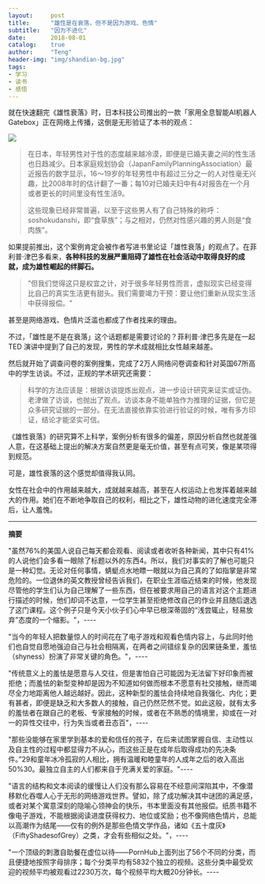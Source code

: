 ```yaml
---
layout:     post
title:      "雄性是在衰落，但不是因为游戏、色情"
subtitle:   "因为不进化"
date:       2018-08-01
catalog:    true
author:     "Teng"
header-img: "img/shandian-bg.jpg"
tags:
- 学习
- 读书
- 感悟
---
```



就在快速翻完《雄性衰落》时，日本科技公司推出的一款「家用全息智能AI机器人Gatebox」正在网络上传播，这倒是无形验证了本书的观点：

![](http://images.tengblog.cn/18-8-1/51777949.jpg)

> 在日本，年轻男性对于性的态度越来越冷漠，即便是已婚夫妻之间的性生活也日趋减少。日本家庭规划协会（JapanFamilyPlanningAssociation）最近报告的数字显示，16～19岁的年轻男性中有超过三分之一的人对性毫无兴趣，比2008年时的估计翻了一番；每10对已婚夫妇中有4对报告在一个月或者更长的时间里没有性生活9。
> 
> 这些现象已经非常普遍，以至于这些男人有了自己特殊的称呼：soshokudanshi，即“食草族”；与之相对，仍然对性感兴趣的男人则是“食肉族”。

如果提前推出，这个案例肯定会被作者写进书里论证「雄性衰落」的观点了。在菲利普·津巴多看来，**各种科技的发展严重阻碍了雄性在社会活动中取得良好的成就，成为雄性崛起的绊脚石。**

> ”但我们觉得这只是权宜之计，对于很多年轻男性而言，虚拟现实已经变得比自己的真实生活更有甜头。我们需要竭力干预：要让他们重新从现实生活中获得报偿。"

甚至是网络游戏、色情片泛滥也都成了作者找来的理由。

不过，「雄性是不是在衰落」这个话题都是需要讨论的？菲利普·津巴多先是在一起 TED 演讲中提到了自己的发现，男性的学术成就相比女性越来越差。

然后就开始了调查问卷的案例搜集，完成了2万人网络问卷调查和针对英国67所高中的学生访谈。不过，正规的学术研究还需要：
> 科学的方法应该是：根据访谈提炼出观点，进一步设计研究来证实或证伪。老津做了访谈，也抛出了观点。访谈本身不能单独作为推理的证据，但它是众多研究证据的一部分。在无法直接依靠实验进行验证的时候，唯有多方印证，结论才能坚实可信。

《雄性衰落》的研究算不上科学，案例分析有很多的偏差，原因分析自然也就差强人意，在这基础上提出的解决方案自然更是毫无价值，甚至有点可笑，像是某项得到规范。

可是，雄性衰落的这个感觉却值得我认同。

女性在社会中的作用越来越大，成就越来越高，甚至在人权运动上也发挥着越来越大的作用。她们在不断地争取自己的权利，相比之下，雄性动物的进化速度完全滞后，让人羞愧。

****

**摘要**

"虽然76%的美国人说自己每天都会观看、阅读或者收听各种新闻，其中只有41%的人说他们会多看一眼除了标题以外的东西4。所以，我们对事实的了解也可能只是一种幻觉。无论对任何事情，蜻蜓点水地瞟一眼就以为自己真的了如指掌是非常危险的。一位退休的英文教授曾经告诉我们，在职业生涯临近结束的时候，他发现尽管他的学生们认为自己理解了一些东西，但在被要求用自己的语言对这个主题进行描述的时候，他们却词不达意，一位学生甚至拒绝修改自己的作业并且随后退选了这门课程。这个例子只是今天小伙子们心中早已根深蒂固的“浅尝辄止，轻易放弃”态度的一个缩影。"，----

"当今的年轻人把数量惊人的时间花在了电子游戏和观看色情内容上，与此同时他们也自觉自愿地强迫自己与社会相隔离，在两者之间错综复杂的因果链条里，羞怯（shyness）扮演了非常关键的角色。"，----

"传统意义上的羞怯是愿意与人交往，但是害怕自己可能因为无法留下好印象而被拒绝；而羞怯的新型变种却是因为不知道如何做而根本不愿意有社交接触，继而竭尽全力地距离他人越远越好。因此，这种新型的羞怯会持续地自我强化、内化；更有甚者，即便是缺乏和大多数人的接触，自己仍然茫然不觉。如此这般，就有太多的羞怯者在跟自己的老板、专家接触的时候，或者在不熟悉的情境里，抑或在一对一的异性交往中，行为失当或者丑态百"，----


"那些没能够在家里学到基本的爱和信任的孩子，在后来试图掌握自信、主动性以及自主性的过程中都显得力不从心，而这些正是在成年后取得成功的先决条件。”29和童年冰冷孤寂的人相比，拥有温暖和睦童年的人成年之后的收入高出50%30。最独立自主的人们都来自于充满关爱的家庭。"----

"语言的结构和文本阅读的缓慢让人们没有那么容易在不经意间深陷其中，不像潜移默化吞噬人心于无形的网络游戏世界。譬如，除了成功解决其中谜团的满足感，或者对某个寓意深刻的隐喻心领神会的快乐，书本里面没有其他报偿。纸质书籍不像电子游戏，不能根据阅读进度获得权力、地位或奖励；也不像网络色情片，总能以高潮作为结尾——仅有的例外是那些色情文学作品，诸如《五十度灰》（FiftyShadesofGrey）之类，才会有些相似之处。"，----

"一个顶级的刺激自助餐在虚位以待——PornHub上面列出了56个不同的分类，而且便捷地按照字母排序；每个分类平均有5832个独立的视频。这些分类中最受欢迎的视频平均被观看过2230万次，每个视频平均大概20分钟长。----
